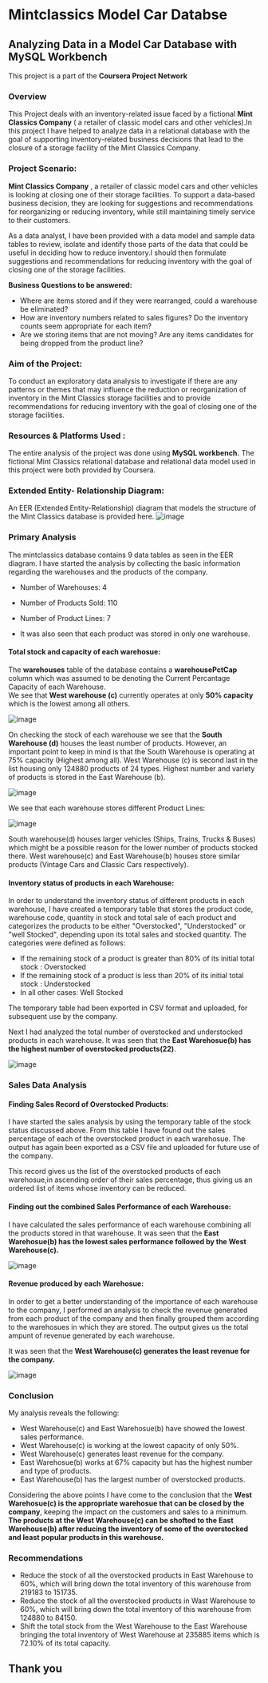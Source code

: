 # Mintclassics Model Car Databse
## Analyzing Data in a Model Car Database with MySQL Workbench

This project is a part of the **Coursera Project Network**

### Overview

This Project deals with an inventory-related issue faced by a fictional **Mint Classics Company** ( a retailer of classic model cars and other vehicles).In this project I have helped to analyze data in a relational database with the goal of supporting inventory-related business decisions that lead to the closure of a storage facility of the Mint Classics Company.

### Project Scenario:

**Mint Classics Company** , a retailer of classic model cars and other vehicles is looking at closing one of their storage facilities. To support a data-based business decision, they are looking for suggestions and recommendations for reorganizing or reducing inventory, while still maintaining timely service to their customers.

As a data analyst, I have been provided with a data model and sample data tables to review, isolate and identify those parts of the data that could be useful in deciding how to reduce inventory.I should then formulate suggestions and recommendations for reducing inventory with the goal of closing one of the storage facilities. 

**Business Questions to be answered:**
* Where are items stored and if they were rearranged, could a warehouse be eliminated?
* How are inventory numbers related to sales figures? Do the inventory counts seem appropriate for each item?
* Are we storing items that are not moving? Are any items candidates for being dropped from the product line?


### Aim of the Project:

To conduct an exploratory data analysis to investigate if there are any patterns or themes that may influence the reduction or reorganization of inventory in the Mint Classics storage facilities and to provide recommendations for reducing inventory with the goal of closing one of the storage facilities.

### Resources & Platforms Used : 

The entire analysis of the project was done using **MySQL workbench.**
The fictional Mint Classics relational database and  relational data model used in this project were both provided by Coursera.

### Extended Entity- Relationship Diagram:

An EER (Extended Entity-Relationship) diagram that models the structure of the Mint Classics database is provided here.
![image](https://github.com/user-attachments/assets/c44dc5b5-bb71-4b45-a083-3928280fae5a)


### Primary Analysis


The mintclassics database contains 9 data tables as seen in the EER diagram. I have started the analysis by collecting the basic information regarding the warehouses and the products of the company.

* Number of Warehouses: 4
* Number of Products Sold: 110
* Number of Product Lines: 7

* It was also seen that each product was stored in only one warehouse.

#### Total stock and capacity of each warehosue:

The **warehouses** table of the database contains a **warehousePctCap** column which was assumed to be denoting the Current Percantage Capacity of each Warehouse.   
We see that **West warehouse (c)** currently operates at only **50% capacity** which is the lowest among all others. 

![image](https://github.com/user-attachments/assets/34f5632a-c066-4417-913a-bc8919ef82ed)

On checking the stock of each warehouse we see that the **South Warehouse (d)**  houses the least number of products. However, an important point to keep in mind is that the South Warehouse is operating at 75% capacity (Highest among all).
West Warehouse (c) is second last in the list housing only 124880 products of 24 types.
Highest number and variety of products is stored in the East Warehouse (b).

![image](https://github.com/user-attachments/assets/191a51e9-9e7d-425f-995b-821aff87300b)


We see that each warehouse stores different Product Lines:

![image](https://github.com/user-attachments/assets/eca53eef-ba4d-45b3-bfb1-0e4480f5a067)

South warehouse(d) houses larger vehicles (Ships, Trains, Trucks & Buses) which might be a possible reason for the lower number of products stocked there.
West warehouse(c) and East Warehouse(b) houses store similar products (Vintage Cars and Classic Cars respectively).

#### Inventory status of products in each Warehouse:

In order to understand the inventory status of different products in each warehouse, I have created a temporary table that stores the product code, warehouse code, quantity in stock and total sale of each product and categorizes the products to be either "Overstocked", "Understocked" or "well Stocked", depending upon its total sales and stocked quantity.
The categories were defined as follows:

* If the remaining stock of a product is greater than 80% of its initial total stock : Overstocked
* If the remaining stock of a product is less than 20% of its initial total stock : Understocked
* In all other cases: Well Stocked

The temporary table had been exported in CSV format and uploaded, for subsequent use by the company.

Next I had analyzed the total number of overstocked and understocked products in each warehouse.
It was seen that the **East Warehosue(b) has the highest number of overstocked products(22)**.

![image](https://github.com/user-attachments/assets/a4239406-e44e-444e-8b77-6992533eaf0f)


### Sales Data Analysis


#### Finding Sales Record of Overstocked Products:

I have started the sales analysis by using the temporary table of the stock status discussed above. From this table I have found out the sales percentage of each of the overstocked product in each warehosue. The output has again been exported as a CSV file and uploaded for future use of the company.

This record gives us the list of the overstocked products of each warehosue,in ascending order of their sales percentage, thus giving us an ordered list of items whose inventory can be reduced.


#### Finding out the combined Sales Performance of each Warehouse:

I have calculated the sales performance of each warehouse combining all the products stored in that warehouse.
It was seen that the **East Warehosue(b) has the lowest sales performance followed by the West Warehouse(c).**

![image](https://github.com/user-attachments/assets/0da39b9c-a5c5-4756-9497-2981433d8e00)


#### Revenue produced by each Warehosue:

In order to get a better understanding of the importance of each warehouse to the company, I performed an analysis to check the revenue generated from each product of the company and then finally grouped them according to the warehosues in which they are stored. The output gives us the total ampunt of revenue generated by each warehouse.

It was seen that the **West Warehouse(c) generates the least revenue for the company.**

![image](https://github.com/user-attachments/assets/a6113da8-2741-4a4b-982b-7658ebaf0a27)


### Conclusion

My analysis reveals the following:
* West Warehouse(c) and East Warehosue(b) have showed the lowest sales performance.
* West Warehouse(c) is working at the lowest capacity of only 50%.
* West Warehouse(c) generates least revenue for the company.
* East Warehosue(b) works at 67% capacity but has the highest number and type of products.
* East Warehouse(b) has the largest number of overstocked products.  

Considering the above points I have come to the conclusion that the **West Warehosue(c) is the appropriate warehosue that can be closed by the company**, keeping the impact on the customers and sales to a minimum. **The products at the West Warehouse(c) can be shofted to the East Warehouse(b) after reducing the inventory of some of the overstocked and least popular products in this warehouse.**  


### Recommendations

* Reduce the stock of all the overstocked products in East Warehouse to 60%, which will bring down the total inventory of this warehouse from 219183 to 151735.
* Reduce the stock of all the overstocked products in Wast Warehouse to 60%, which will bring down the total inventory of this warehouse from 124880 to 84150.
* Shift the total stock from the West Warehouse to the East Warehouse bringing the total inventory of West Warehouse at 235885 items which is 72.10% of its total capacity. 



## Thank you







